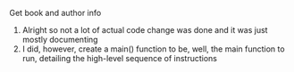 Get book and author info
1. Alright so not a lot of actual code change was done and it was just mostly documenting
2. I did, however, create a main() function to be, well, the main function to run, detailing the high-level sequence of instructions